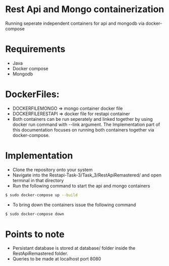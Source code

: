 # Rest Api and Mongo containerization

Running seperate independent containers for api and mongodb via docker-compose

# Requirements
  - Java
  - Docker compose
  - Mongodb

# DockerFiles:

  - DOCKERFILEMONGO => mongo container docker file
  - DOCKERFILERESTAPI => docker file for restapi container
  - Both containers can be run seperately and linked together by using docker run command with --link argument. The Implementation part of this documentation focuses on running both containers together via docker-compose.
  
# Implementation

- Clone the repository onto your system
- Navigate into the Restapi-Task-3/Task_3/RestApiRemastered/ and open terminal in that directory
- Run the following command to start the api and mongo containers
```sh
$ sudo docker-compose up --build
```
- To bring down the containers issue the following command
```sh
$ sudo docker-compose down
```
# Points to note
- Persistant database is stored at database/ folder inside the RestApiRemastered folder.
- Queries to be made at localhost port 8080
